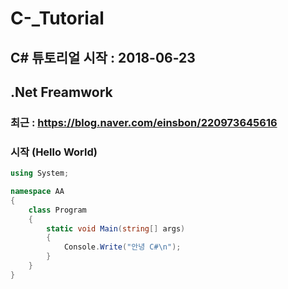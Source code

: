 # C-_Tutorial

## C# 튜토리얼 시작 : 2018-06-23

## .Net Freamwork

### 최근 : https://blog.naver.com/einsbon/220973645616

### 시작 (Hello World)
```cs
using System;

namespace AA
{
    class Program
    {
        static void Main(string[] args)
        {
            Console.Write("안녕 C#\n");
        }
    }
}
```
  
